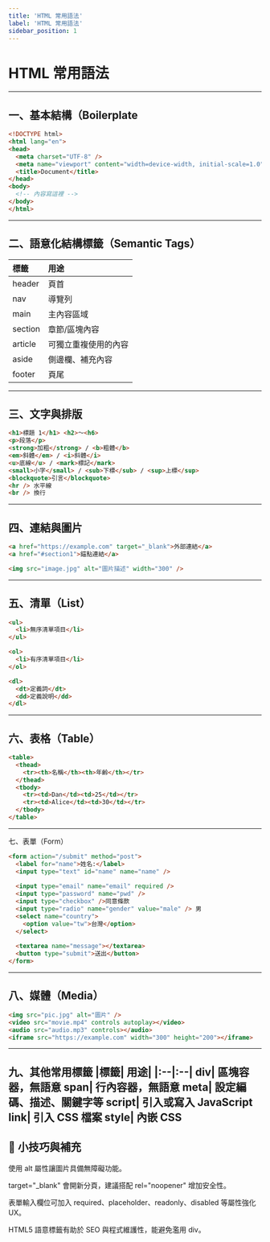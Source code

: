 ```yaml
---
title: 'HTML 常用語法'
label: 'HTML 常用語法'
sidebar_position: 1
---
```

HTML 常用語法
===
---
一、基本結構（Boilerplate
---
```HTML showLineNumbers 
<!DOCTYPE html>
<html lang="en">
<head>
  <meta charset="UTF-8" />
  <meta name="viewport" content="width=device-width, initial-scale=1.0" />
  <title>Document</title>
</head>
<body>
  <!-- 內容寫這裡 -->
</body>
</html>
```
---
二、語意化結構標籤（Semantic Tags）
---
|標籤|	用途|
|:--|:--|
header|	頁首
nav|	導覽列
main|	主內容區域
section|	章節/區塊內容
article|	可獨立重複使用的內容
aside|	側邊欄、補充內容
footer|	頁尾
---
三、文字與排版
---
```HTML showLineNumbers
<h1>標題 1</h1> <h2>～<h6>
<p>段落</p>
<strong>加粗</strong> / <b>粗體</b>
<em>斜體</em> / <i>斜體</i>
<u>底線</u> / <mark>標記</mark>
<small>小字</small> / <sub>下標</sub> / <sup>上標</sup>
<blockquote>引言</blockquote>
<hr /> 水平線
<br /> 換行
```
---
四、連結與圖片
---
```HTML showNineNumbers
<a href="https://example.com" target="_blank">外部連結</a>
<a href="#section1">錨點連結</a>

<img src="image.jpg" alt="圖片描述" width="300" />
```
---
五、清單（List）
---
```HTML showLineNumbers
<ul>
  <li>無序清單項目</li>
</ul>

<ol>
  <li>有序清單項目</li>
</ol>

<dl>
  <dt>定義詞</dt>
  <dd>定義說明</dd>
</dl>
```
---
六、表格（Table）
---
```HTML showLineNumbers
<table>
  <thead>
    <tr><th>名稱</th><th>年齡</th></tr>
  </thead>
  <tbody>
    <tr><td>Dan</td><td>25</td></tr>
    <tr><td>Alice</td><td>30</td></tr>
  </tbody>
</table>
```
---
七、表單（Form）
```HTML showLineNumbers
<form action="/submit" method="post">
  <label for="name">姓名:</label>
  <input type="text" id="name" name="name" />
  
  <input type="email" name="email" required />
  <input type="password" name="pwd" />
  <input type="checkbox" />同意條款
  <input type="radio" name="gender" value="male" /> 男
  <select name="country">
    <option value="tw">台灣</option>
  </select>
  
  <textarea name="message"></textarea>
  <button type="submit">送出</button>
</form>
```
---
八、媒體（Media）
---
```HTML showLineNumbers
<img src="pic.jpg" alt="圖片" />
<video src="movie.mp4" controls autoplay></video>
<audio src="audio.mp3" controls></audio>
<iframe src="https://example.com" width="300" height="200"></iframe>
```
---
九、其他常用標籤
|標籤|	用途|
|:--|:--|
div|	區塊容器，無語意
span|	行內容器，無語意
meta|	設定編碼、描述、關鍵字等
script|	引入或寫入 JavaScript
link|	引入 CSS 檔案
style|	內嵌 CSS
---
🧠 小技巧與補充
---
使用 alt 屬性讓圖片具備無障礙功能。

target="_blank" 會開新分頁，建議搭配 rel="noopener" 增加安全性。

表單輸入欄位可加入 required、placeholder、readonly、disabled 等屬性強化 UX。

HTML5 語意標籤有助於 SEO 與程式維護性，能避免濫用 div。